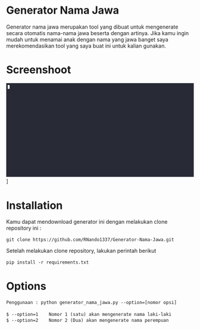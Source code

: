 # Generator Nama Jawa
Generator nama jawa merupakan tool yang dibuat untuk mengenerate secara otomatis nama-nama jawa beserta dengan artinya. Jika kamu ingin mudah untuk menamai anak dengan nama yang jawa banget saya merekomendasikan tool yang saya buat ini untuk kalian gunakan.

# Screenshoot
[![asciicast](https://raw.githubusercontent.com/RNando1337/Generator-Nama-Jawa/main/demo.gif)](https://asciinema.org/a/lAUJIs1hvWErMWTj7shXDXt0G)]

# Installation
Kamu dapat mendownload generator ini dengan melakukan clone repository ini :

    git clone https://github.com/RNando1337/Generator-Nama-Jawa.git

Setelah melakukan clone repository, lakukan perintah berikut

    pip install -r requirements.txt

# Options
    Penggunaan : python generator_nama_jawa.py --option=[nomor opsi]

    $ --option=1    Nomor 1 (satu) akan mengenerate nama laki-laki
    $ --option=2    Nomor 2 (Dua) akan mengenerate nama perempuan

